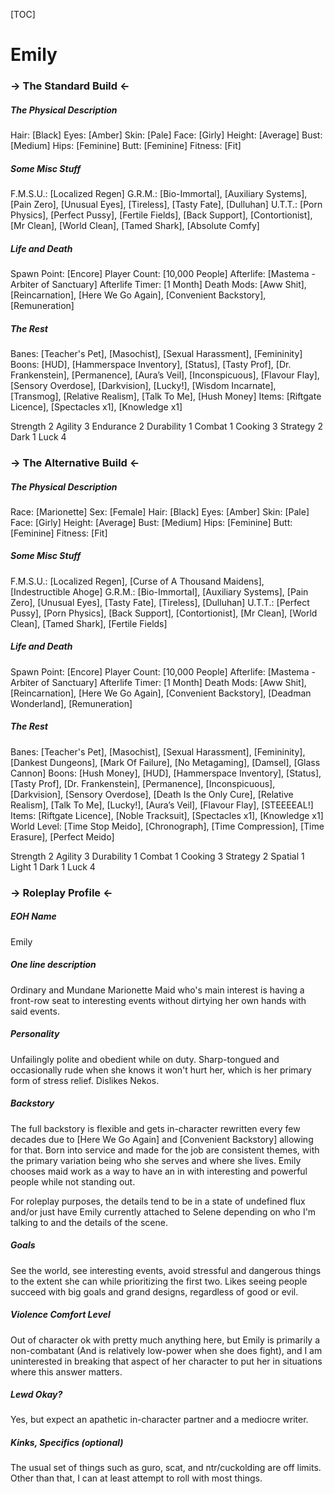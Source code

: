 [TOC]

# Emily

### -> The Standard Build <-
##### The Physical Description
Hair: [Black]
Eyes: [Amber]
Skin: [Pale]
Face: [Girly]
Height: [Average]
Bust: [Medium]
Hips: [Feminine]
Butt: [Feminine]
Fitness: [Fit]

##### Some Misc Stuff
F.M.S.U.: [Localized Regen]
G.R.M.: [Bio-Immortal], [Auxiliary Systems], [Pain Zero], [Unusual Eyes], [Tireless], [Tasty Fate], [Dulluhan]
U.T.T.: [Porn Physics], [Perfect Pussy], [Fertile Fields], [Back Support], [Contortionist], [Mr Clean], [World Clean], [Tamed Shark], [Absolute Comfy]

##### Life and Death
Spawn Point: [Encore]
Player Count: [10,000 People]
Afterlife: [Mastema - Arbiter of Sanctuary]
Afterlife Timer: [1 Month]
Death Mods: [Aww Shit], [Reincarnation], [Here We Go Again], [Convenient Backstory], [Remuneration]

##### The Rest
Banes: [Teacher's Pet], [Masochist], [Sexual Harassment], [Femininity]
Boons: [HUD], [Hammerspace Inventory], [Status], [Tasty Prof], [Dr. Frankenstein], [Permanence], [Aura’s Veil], [Inconspicuous], [Flavour Flay], [Sensory Overdose], [Darkvision], [Lucky!], [Wisdom Incarnate], [Transmog], [Relative Realism], [Talk To Me], [Hush Money]
Items: [Riftgate Licence], [Spectacles x1], [Knowledge x1]

Strength 2
Agility 3
Endurance 2
Durability 1
Combat 1
Cooking 3
Strategy 2
Dark 1
Luck 4

### -> The Alternative Build <-

##### The Physical Description
Race: [Marionette]
Sex: [Female]
Hair: [Black]
Eyes: [Amber]
Skin: [Pale]
Face: [Girly]
Height: [Average]
Bust: [Medium]
Hips: [Feminine]
Butt: [Feminine]
Fitness: [Fit]

##### Some Misc Stuff
F.M.S.U.: [Localized Regen], [Curse of A Thousand Maidens], [Indestructible Ahoge]
G.R.M.: [Bio-Immortal], [Auxiliary Systems], [Pain Zero], [Unusual Eyes], [Tasty Fate], [Tireless], [Dulluhan]
U.T.T.: [Perfect Pussy], [Porn Physics], [Back Support], [Contortionist], [Mr Clean], [World Clean], [Tamed Shark], [Fertile Fields]

##### Life and Death
Spawn Point: [Encore]
Player Count: [10,000 People]
Afterlife: [Mastema - Arbiter of Sanctuary]
Afterlife Timer: [1 Month]
Death Mods: [Aww Shit], [Reincarnation], [Here We Go Again], [Convenient Backstory], [Deadman Wonderland], [Remuneration]

##### The Rest
Banes: [Teacher's Pet], [Masochist], [Sexual Harassment], [Femininity], [Dankest Dungeons], [Mark Of Failure], [No Metagaming], [Damsel], [Glass Cannon]
Boons: [Hush Money], [HUD], [Hammerspace Inventory], [Status], [Tasty Prof], [Dr. Frankenstein], [Permanence], [Inconspicuous], [Darkvision], [Sensory Overdose], [Death Is the Only Cure], [Relative Realism], [Talk To Me], [Lucky!], [Aura’s Veil], [Flavour Flay], [STEEEEAL!]
Items: [Riftgate Licence], [Noble Tracksuit], [Spectacles x1], [Knowledge x1]
World Level: [Time Stop Meido], [Chronograph], [Time Compression], [Time Erasure], [Perfect Meido]

Strength 2
Agility 3
Durability 1
Combat 1
Cooking 3
Strategy 2
Spatial 1
Light 1
Dark 1
Luck 4

### -> Roleplay Profile <-
##### EOH Name
Emily

##### One line description
Ordinary and Mundane Marionette Maid who's main interest is having a front-row seat to interesting events without dirtying her own hands with said events.

##### Personality
Unfailingly polite and obedient while on duty. Sharp-tongued and occasionally rude when she knows it won't hurt her, which is her primary form of stress relief. Dislikes Nekos.

#####  Backstory
The full backstory is flexible and gets in-character rewritten every few decades due to [Here We Go Again] and [Convenient Backstory] allowing for that. Born into service and made for the job are consistent themes, with the primary variation being who she serves and where she lives. Emily chooses maid work as a way to have an in with interesting and powerful people while not standing out.

For roleplay purposes, the details tend to be in a state of undefined flux and/or just have Emily currently attached to Selene depending on who I'm talking to and the details of the scene.

##### Goals
See the world, see interesting events, avoid stressful and dangerous things to the extent she can while prioritizing the first two. Likes seeing people succeed with big goals and grand designs, regardless of good or evil.

##### Violence Comfort Level
Out of character ok with pretty much anything here, but Emily is primarily a non-combatant (And is relatively low-power when she does fight), and I am uninterested in breaking that aspect of her character to put her in situations where this answer matters.

##### Lewd Okay?
Yes, but expect an apathetic in-character partner and a mediocre writer.

##### Kinks, Specifics (optional)
The usual set of things such as guro, scat, and ntr/cuckolding are off limits. Other than that, I can at least attempt to roll with most things.